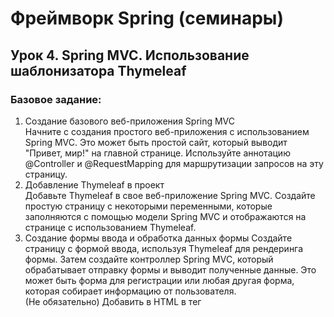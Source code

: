 # Фреймворк Spring (семинары)  
## Урок 4. Spring MVC. Использование шаблонизатора Thymeleaf  
### Базовое задание:  
1. Создание базового веб-приложения Spring MVC  
Начните с создания простого веб-приложения с использованием Spring MVC. Это может быть простой сайт, который выводит "Привет, мир!" на главной странице. Используйте аннотацию @Controller и @RequestMapping для маршрутизации запросов на эту страницу.  
2. Добавление Thymeleaf в проект  
Добавьте Thymeleaf в свое веб-приложение Spring MVC. Создайте простую страницу с некоторыми переменными, которые заполняются с помощью модели Spring MVC и отображаются на странице с использованием Thymeleaf.  
3. Создание формы ввода и обработка данных формы
Создайте страницу с формой ввода, используя Thymeleaf для рендеринга формы. Затем создайте контроллер Spring MVC, который обрабатывает отправку формы и выводит полученные данные. Это может быть форма для регистрации или любая другая форма, которая собирает информацию от пользователя.  
(Не обязательно) Добавить в HTML в тег <style> простой css код. Например изменить цвет заголовков, стиль таблицы или обернуть форму в рамочку  
Все необходимые примеры кода для этого задания мы разбирали на семинаре.  
_
### Задание со звездочкой:  
Проект домашнего задания для 2 семинара (CRUD приложение USER SERVICE) переписать:  
1. Использовать библиотеку Lomboc:  
a) @Data - для полей классов  
b) @AllArgsConstructor - для классов с конструкторами  
c) @Log - логировать работу всех контроллеров  
2. Использовать configuration-processor для работы с настройками приложения:   
a) Создать объект инкапсулирующий шаблоны запросов к базе данных H2  
b) Использовать аннотации @ConfigurationProperties и @ConfigurationPropertiesScan для заполнения полей этого класса  
с) Вынести все SQL шаблоны в настройки приложения.  
